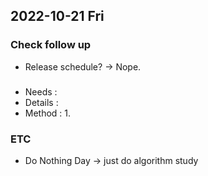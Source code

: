 ## 2022-10-21 Fri

### Check follow up
+ Release schedule? -> Nope.

### 
+ Needs : 
+ Details : 
+ Method : 
  1. 

### ETC
+ Do Nothing Day -> just do algorithm study